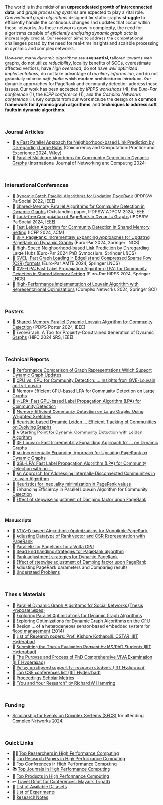 <!-- | 🧪 [XXX](https://github.com/puzzlef/XXX) | DDD | -->

The world is in the midst of an **unprecedented growth of interconnected data**, and *graph processing systems* are expected to play a vital role. *Conventional graph algorithms* designed for static graphs **struggle** to efficiently handle the continuous changes and updates that occur within these networks. As these networks grow in complexity, the need for algorithms capable of *efficiently analyzing dynamic graph data* is increasingly crucial. Our research aims to address the computational challenges posed by the need for real-time insights and scalable processing in dynamic and complex networks.

However, many *dynamic algorithms* are **sequential**, tailored towards web graphs, do not utilize *reducibility*, locality benefits of SCCs, overestimate affected vertices, have *high overhead*, do not have *well optimized implementations*, do not take advantage of *auxiliary information*, and do not gracefully tolerate *soft-faults* which modern architectures introduce. Our dynamic approaches for PageRank and community detection address these issues. Our work has been accepted by *IPDPS workshops* (4), the *Euro-Par conference* (1), the *ICPP conference* (1), and the *Complex Networks conference* (1). Key outputs from our work include the design of a **common framework for dynamic graph algorithms**, and **techniques to address soft faults in dynamic algorithms**.

<!-- We are currently working on algorithms for link prediction, node similarity, fast loading of dynamic graphs, and generation of large realistic/constrained dynamic graph datasets. The development of dynamic algorithms for large-scale graph processing resonates with Microsoft's mission to empower individuals and organizations through innovative technology solutions. By collaborating with Microsoft Research India, we aim to further accelerate the adoption of our optimized algorithms and contribute to the advancement of graph analytics in real-world applications. -->

<br>


### Journal Articles

- 📰 [A Fast Parallel Approach for Neighborhood-based Link Prediction by Disregarding Large Hubs](https://onlinelibrary.wiley.com/doi/10.1002/cpe.8331) (Concurrency and Computation: Practice and Experience 2024, Wiley)
- 📰 [Parallel Multicore Algorithms for Community Detection in Dynamic Graphs](https://www.jstage.jst.go.jp/article/ijnc/15/1/15_2/_article/-char/ja/) (International Journal of Networking and Computing 2024)

<br>


### International Conferences

- 📰 [Dynamic Batch Parallel Algorithms for Updating PageRank](https://ieeexplore.ieee.org/abstract/document/9835216/) (IPDPSW ParSocial 2022, IEEE)
- 📰 [Shared-Memory Parallel Algorithms for Community Detection in Dynamic Graphs](https://ieeexplore.ieee.org/abstract/document/10596428/) (Outstanding paper, IPDPSW ADPCM 2024, IEEE)
- 📰 [Lock-free Computation of PageRank in Dynamic Graphs](https://ieeexplore.ieee.org/abstract/document/10596502/) (IPDPSW ParSocial 2024, IEEE)
- 📰 [Fast Leiden Algorithm for Community Detection in Shared Memory Setting](https://dl.acm.org/doi/abs/10.1145/3673038.3673146) (ICPP 2024, ACM)
- 📰 [DF* PageRank: Incrementally Expanding Approaches for Updating PageRank on Dynamic Graphs](https://link.springer.com/chapter/10.1007/978-3-031-69583-4_22) (Euro-Par 2024, Springer LNCS)
- 📰 [High-Speed Neighborhood-based Link Prediction by Disregarding Large Hubs](https://arxiv.org/abs/2401.11415) (Euro-Par 2024 PhD Symposium, Springer LNCS)
- 📰 [GVEL: Fast Graph Loading in Edgelist and Compressed Sparse Row (CSR) formats](https://arxiv.org/abs/2311.14650) (Euro-Par AMTE 2024, Springer LNCS)
- 📰 [GVE-LPA: Fast Label Propagation Algorithm (LPA) for Community Detection in Shared Memory Setting](https://arxiv.org/abs/2312.08140) (Euro-Par HiPES 2024, Springer LNCS)
- 📰 [High-Performance Implementation of Louvain Algorithm with Representational Optimizations](https://arxiv.org/abs/2312.04876) (Complex Networks 2024, Springer SCI)

<br>


### Posters

- 📰 [Shared-Memory Parallel Dynamic Louvain Algorithm for Community Detection](https://ieeexplore.ieee.org/abstract/document/10596440) (IPDPS Poster 2024, IEEE)
- 📰 [EvolvGraph: A Tool for Property-Constrained Generation of Dynamic Graphs](https://ieeexplore.ieee.org/abstract/document/10898993) (HiPC 2024 SRS, IEEE)

<br>


### Technical Reports

- 📰 [Performance Comparison of Graph Representations Which Support Dynamic Graph Updates](https://arxiv.org/abs/2502.13862)
- 📰 [CPU vs. GPU for Community Detection: ... Insights from GVE-Louvain and ν-Louvain](https://arxiv.org/abs/2501.19004)
- 📰 [Memory Efficient GPU-based LPA for Community Detection on Large Graphs](https://arxiv.org/abs/2411.19901)
- 📰 [ν-LPA: Fast GPU-based Label Propagation Algorithm (LPA) for Community Detection](https://arxiv.org/abs/2411.11468)
- 📰 [Memory-Efficient Community Detection on Large Graphs Using Weighted Sketches](https://arxiv.org/abs/2411.02268)
- 📰 [Heuristic-based Dynamic Leiden ... Efficient Tracking of Communities on Evolving Graphs](https://arxiv.org/abs/2410.15451)
- 📰 [A Starting Point for Dynamic Community Detection with Leiden Algorithm](https://arxiv.org/abs/2405.11658)
- 📰 [DF Louvain: Fast Incrementally Expanding Approach for ... on Dynamic Graphs](http://arxiv.org/abs/2404.19634)
- 📰 [An Incrementally Expanding Approach for Updating PageRank on Dynamic Graphs](https://arxiv.org/abs/2401.03256)
- 📰 [GSL-LPA: Fast Label Propagation Algorithm (LPA) for Community Detection with no ...](https://arxiv.org/abs/2403.01261)
- 📰 [An Approach for Addressing Internally-Disconnected Communities in Louvain Algorithm](https://arxiv.org/abs/2402.11454)
- 📰 [Heuristics for Inequality minimization in PageRank values](https://arxiv.org/abs/2310.18537)
- 📰 [Enhancing Efficiency in Parallel Louvain Algorithm for Community Detection](https://arxiv.org/abs/2301.12390)
- 📰 [Effect of stepwise adjustment of Damping factor upon PageRank](https://arxiv.org/abs/2108.04150)

<br>


#### Manuscripts

- 📰 [STIC-D based Algorithmic Optimizations for Monolithic PageRank](https://gist.github.com/wolfram77/12e5a19ff081b2e3280d04331a9976ca)
- 📰 [Adjusting Datatype of Rank vector and CSR Representation with PageRank](https://gist.github.com/wolfram77/66882e8b7feaa8119f349a34906b14a7)
- 📰 [Parallelizing PageRank for a Volta GPU](https://gist.github.com/wolfram77/4ef16ab9699ac03a617b8731dd240e1f)
- 📰 [Dead End handling strategies for PageRank algorithm](https://gist.github.com/wolfram77/94c38b9cfbf0c855e5f42fa24a8602fc)
- 📰 [Rank adjustment strategies for Dynamic PageRank](https://gist.github.com/wolfram77/eb7a3b2e44e3c2069e046389b45ead03)
- 📰 [Effect of stepwise adjustment of Damping factor upon PageRank](https://gist.github.com/wolfram77/14272ddfd5fd7560a8c3edf899fc475b)
- 📰 [Adjusting PageRank parameters and Comparing results](https://gist.github.com/wolfram77/6dc740392d2f4e713fafdaea4ec1eba2)
- 📰 [Understand Problems](https://gist.github.com/wolfram77/be1b0cec6825515057058fe1dde843c9)

<br>


### Thesis Materials

- 📓 [Parallel Dynamic Graph Algorithms for Social Networks (Thesis Proposal Slides)](https://1drv.ms/b/s!ArJVU1dIBRJPuy4CtDRcNERiz0jh?e=OYK07W)
- 📓 [Exploring Parallel Optimizations for Dynamic Graph Algorithms](https://gist.github.com/wolfram77/191a04139b47d5a3823d89aa9657b9bc)
- 📓 [Exploring Optimizations for Dynamic Graph Algorithms on the GPU](https://gist.github.com/wolfram77/2fb4a81b20bb91644e066a9946706baa)
- 📓 [Design ... of a heterogeneous sensor-based embedded system for flood management](http://ethesis.nitrkl.ac.in/5910/1/110EC0181-8.pdf) (2014)
- 📝 [List of Research papers: Prof. Kishore Kothapalli, CSTAR, IIIT Hyderabad](https://gist.github.com/wolfram77/847fa70dd2c23a994b196f20e8e96814)
- 📜 [Submitting the Thesis Evaluation Request by MS/PhD Students (IIIT Hyderabad)](https://gist.github.com/wolfram77/28b1a9251c7e4ac36c233a6739c4c164)
- 📜 [The Purpose and Process of PhD Comprehensive VIVA Examination (IIIT Hyderabad)](https://gist.github.com/wolfram77/a7eb570fab6c166ae2f8bc6fb999d253)
- 📜 [Policy on stipend support for research students (IIIT Hyderabad)](https://gist.github.com/wolfram77/d8574485b6cd9b3724d788e7c8b2a27c)
- 📜 [Top CSE conferences list (IIIT Hyderabad)](https://gist.github.com/wolfram77/5565ff06dfe35c7f2e89051a5577622f)
- 📜 [Proceedings Scholar Metrics](https://gist.github.com/wolfram77/c7b93dd8662db6a682f284f4e189b07c)
- 📜 ["You and Your Research" by Richard W Hamming](https://gist.github.com/wolfram77/20a14377a80c2488ff329afc14ce3a97)

<br>


### Funding

- [Scholarship for Events on Complex Systems (SECS)](https://yrcss.cssociety.org/grants/secs/) for attending Complex Networks 2024.

<br>


### Quick Links

- 👨‍🏫 [Top Researchers in High Performance Computing](details/researchers.md)
- 📰 [Top Research Papers in High Performance Computing](details/papers.md)
- 🎃 [Top Conferences in High Performance Computing](details/conferences.md)
- 📚 [Top Journals in High Performance Computing](details/journals.md)
- 📰 [Top Products in High Performance Computing](details/products.md)
- 💵 [Travel Grant for Conferences: Mayank Tripathi](https://github.com/mayank408/Travel-Grants)
- 🧵 [List of Available Datasets](details/datasets.md)
- 🧪 [List of Experiments](details/experiments.md)
- 📰 [Research Notes](details/notes.md)
